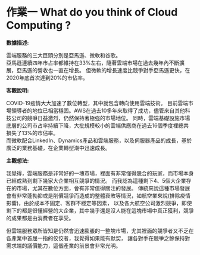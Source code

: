 # 作業一 What do you think of Cloud Computing ?

**數據描述:**

雲端服務的三大巨頭分別是亞馬遜、微軟和谷歌。<br>
亞馬遜連續四年市占率都維持在33%左右，隨著雲端市場在過去幾年內不斷擴展，亞馬遜的營收也一直在增長。
但微軟的增長速度比競爭對手亞馬遜更快，在2020年底首次達到20%的市佔率。

**客觀說明:**

COVID-19疫情大大加速了數位轉型，其中就包含轉向使用雲端技術。
目前雲端市場領導者的地位已相當穩固。AWS在過去10多年來取得了成功，儘管來自其他科技公司的競爭日益激烈，仍然保持著極強的市場地位。
同時，雲端基礎設施市場底層的公司市占率持續下降，大批規模較小的雲端供應商在過去16個季度裡總共損失了13%的市佔率。<br>
而微軟配合LinkedIn、Dynamics產品和雲端服務，以及伺服器產品的成長，基於廣泛的業務基礎，在企業轉型潮中迅速成長。

**主觀想法:**

我覺得，雲端服務是非常好的一塊市場，裡面有非常懂得競合的玩家，而市場本身已經成熟到剩下幾家大企業相互競爭的情況。
而我認為這種剩下4、5個大企業存在的市場，尤其在數位方面，會有非常值得關注的發展。
傳統來說這種市場發展會有非常蓬勃抑或是削價競爭而造成的整體衰敗等情況，如航空業來說(排除疫情影響)，由於成本不固定、客群不穩定等因素，
以及各大航空公司激烈競爭，即使剩下的都是很懂經營的大企業，其中幾乎還是沒人能在這塊市場中真正獲利，競爭的成果都是由消費者在享受。

但雲端服務眾所皆知是仍然會迅速膨脹的一整塊市場，尤其裡面的競爭者又不乏在各產業中首屈一指的佼佼者，我覺得如果能有默契，
讓各對手在競爭之餘保持對需求端的議價能力，這個產業的前景會非常光明。
